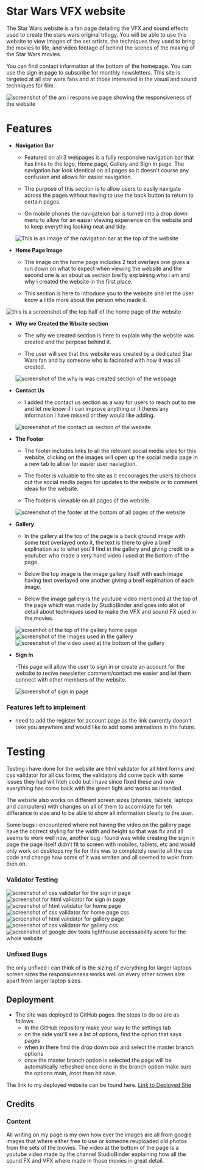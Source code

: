# Star Wars VFX website 
The Star Wars website is a fan page detailing the VFX and sound effects used to create the stars wars original trilogy. You will be able to use this website to view images of the set artists, the  techniques they used to bring the movies to life, and video footage of behind the scenes of the making of the Star Wars movies.

 You can find contact information at the bottom of the homepage. You can use the sign in page to subscribe for monthly newsletters.
This site is targeted at all star wars fans and at those interested in the visual and sound techniques for film.

![screenshot of the am i responsive page showing the responsiveness of the website](assets/images/am_i_responsive.png)

# Features

- **Navigation Bar**
  
  - Featured on all 3 webpages is a fully responsive navigation bar that has links to the logo, Home page, Gallery and Sign in page. The navigation bar look identical on all pages so it doesn't course any confusion and allows for easier navigation.
  
  - The purpose of this section is to allow users to easily navigate across the pages without having to use the back button to return to certain pages.
  
  - On mobile phones the navigateion bar is turned into a drop down menu to allow for an easier viewing experience on the website and to keep everything looking neat and tidy.

  ![This is an image of the navigation bar at the top of the website](assets/images/nav_bar.png)

- **Home Page Image**
    
    - The image on the home page includes 2 text overlays one gives a run down on what to expect when viewing the website and the second one is an about us section breifly explaining who i am and why i created the website in the first place.
    
    - This section is here to introduce you to the website and let the user know a little more about the person who made it. 

![this is a screenshot of the top half of the home page of the website](assets/images/Home_screen.png)

- **Why we Created the Wbsite section**
    
    - The why we created section is here to explain why the website was created and the perpose behind it.

    - The user will see that this website was created by a dedicated Star Wars fan and by someone who is facinated with how it was all created.

    ![screenshot of the why is was created section of the webpage](assets/images/why_created.png)

- **Contact Us**
    
    - I added the contact us section as a way for users to reach out to me and let me know if i can improve anything or if theres any information i have missed or they would like adding.

    ![screenshot of the contact us section of the website](assets/images/contact_us.png)

- **The Footer**

    - The footer includes links to all the relevant social media sites for this website, clicking on the images will open up the social media page in a new tab to allow for easier user naviagtion.

    - The footer is valuable to the site as it encourages the users to check out the social media pages for updates to the website or to comment ideas for the website.

    - The footer is viewable on all pages of the website.

    ![screenshot of the footer at the bottom of all pages of the website](assets/images/footer.png)


- **Gallery**
    - In the gallery at the top of the page is a back ground image with some text overlayed onto it, the text is there to give a breif explination as to what you'll find in the gallery and giving credit to a youtuber who made a very hand video i used at the bottom of the page.

    - Below the top image is the image gallery itself with each image having text overlayed one another giving a breif explination of each image.

    - Below the image gallery is the youtube video mentioned at the top of the page which was made by StudioBinder and goes into alot of detail about techniques used to make the VFX and sound FX used in the movies.

    ![screenhot of the top of the gallery home page](assets/images/gallery.png)
    ![screenshot of the images used in the gallery](assets/images/gallery_images.png)
    ![screenshot of the video used at the bottom of the gallery](assets/images/video.png)
    

- **Sign In**
  
  -This page will allow the user to sign in or create an account for the website to recive newsletter comment/contact me easier and let them connect with other members of the website.

  ![screenshot of sign in page](assets/images/sign_in.png)


### Features left to implement

- need to add the register for account page as the link currently doesn't take you anywhere and would like to add some animations in the future.



# Testing

Testing i have done for the website are html validator for all html forms and css validator for all css forms, the validators did come back with some issues they had wit hteh code but i have since fixed these and now everything has come back with the green light and works as intended.

The website also works on different screen sizes (phones, tablets, laptops and computers) with changes on all of them to accomidate for teh differance in size and to be able to show all information clearly to the user.

Some bugs i encountered where not having the video on the gallery page have the correct styling for the width and height so that was fix and all seems to work well now, another bug i found was while creating the sign in page the page itself didn't fit to screen with mobiles, tablets, etc and would only work on desktops my fix for this was to completely rewrite all the css code and change how some of it was wrriten and all seemed to wokr from then on. 

### Validator Testing

![screenshot of css validator for the sign in page](assets/images/signin_css.png)
![screenshot for html validator for sign in page](assets/images/signin_validator.png)
![screenshot of html validator for home page](assets/images/html_validator.png)
![screenshot of css validator for home page css](assets/images/home_css.png)
![screenshot of html validator for gallery page](assets/images/gallery_validator.png)
![screenshot of css validator for gallery css](assets/images/gallery_css.png)
![screenshot of google dev tools lighthouse accessability score for the whole website](assets/images/lighthouse.png)

### Unfixed Bugs
the only unfixed i can think of is the sizing of everything for larger laptops screen sizes the responsiveness works well on every other screen size apart from larger laptop sizes.


## Deployment

- The site was deployed to GitHub pages. the steps to do so are as follows
  - In the GitHub repository make your way to the settings tab
  - on the side you'll see a list of options, find the option that says pages
  - when in there find the drop down box and select the master branch options
  - once the master branch option is selected the page will be automatically refreshed once done in the branch option make sure the options main, /root then hit save.

The link to my deployed website can be found here. [Link to Deployed Site](https://narzmarz.github.io/project-1/)


## Credits

### Content
All writing on my page is my own how ever the images are all from google images that where either free to use or someone reuploaded old photos from the sets of the movies.
The video at the bottom of the page is a youtube video made by the channel StudioBinder explaining how all the sound FX and VFX where made in those movies in great detail. 